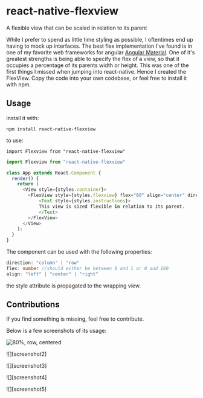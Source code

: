 # react-native-flexview
A flexible view that can be scaled in relation to its parent

While I prefer to spend as little time styling as possible, I oftentimes end up having to mock up 
interfaces. The best flex implementation I've found is in one of my favorite web frameworks for angular 
[Angular Material](https://material.angularjs.org/latest/). One of it's greatest strengths is being able
to specify the flex of a view, so that it occupies a percentage of its parents width or height. 
This was one of the first things I missed when jumping into react-native. Hence I created the 
FlexView. Copy the code into your own codebase, or feel free to install it with npm.


## Usage

install it with:

``npm install react-native-flexview``

to use:

``import Flexview from "react-native-flexview"``


```javascript
import Flexview from "react-native-flexview"

class App extends React.Component {
  render() {
    return (
      <View style={styles.container}>
        <FlexView style={styles.flexview} flex="80" align="center" direction="row">
            <Text style={styles.instructions}>
            This view is sized flexible in relation to its parent.
            </Text>
        </FlexView>
      </View>
    );
  }
}
```

The component can be used with the following properties:

```typescript
direction: "column" | "row"
flex: number //should either be between 0 and 1 or 0 and 100
align: "left" | "center" | "right"
```

the style attribute is propagated to the wrapping view. 

## Contributions
If you find something is missing, feel free to contribute.

Below is a few screenshots of its usage:



![][screenshot1]


![][screenshot2]


![][screenshot3]


![][screenshot4]


![][screenshot5]





[screenshot1]: https://github.com/Aleksion/react-native-flexview/raw/master/documentation/images/ScreenShot1 "80%, row, centered"
[screenshot1]: https://github.com/Aleksion/react-native-flexview/raw/master/documentation/images/ScreenShot2 "Flexview with properties"
[screenshot1]: https://github.com/Aleksion/react-native-flexview/raw/master/documentation/images/ScreenShot3 "80%, row, left aligned"
[screenshot1]: https://github.com/Aleksion/react-native-flexview/raw/master/documentation/images/ScreenShot4 "80%, row, right aligned"
[screenshot1]: https://github.com/Aleksion/react-native-flexview/raw/master/documentation/images/ScreenShot5 "Flexview with all properties"

